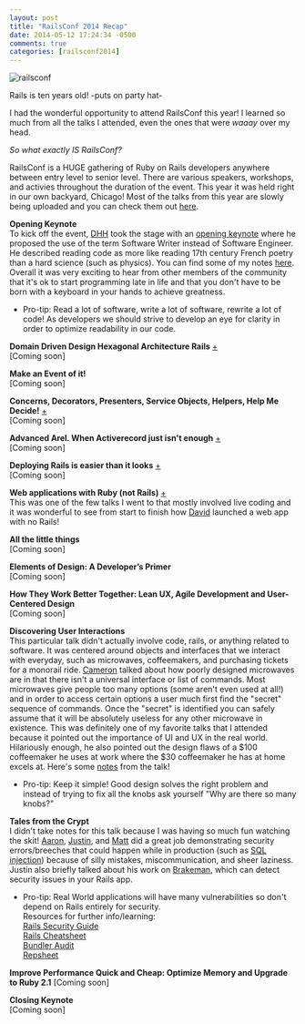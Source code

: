 ```yaml
---
layout: post
title: "RailsConf 2014 Recap"
date: 2014-05-12 17:24:34 -0500
comments: true
categories: [railsconf2014]
---
```


![railsconf](http://i.imgur.com/JMkR7Lu.gif)

Rails is ten years old! -puts on party hat-

I had the wonderful opportunity to attend RailsConf this year! I learned so much from all the talks I attended, even the ones that were _waaay_ over my head. 

_So what exactly IS RailsConf?_
<!-- more -->

RailsConf is a HUGE gathering of Ruby on Rails developers anywhere between entry level to senior level. There are various speakers, workshops, and activies throughout the duration of the event. This year it was held right in our own backyard, Chicago! Most of the talks from this year are slowly being uploaded and you can check them out [here](http://www.confreaks.com/events/railsconf).

**Opening Keynote**  
To kick off the event, [DHH](https://twitter.com/dhh) took the stage with an [opening keynote](http://www.confreaks.com/videos/3315-railsconf-keynote-writing-software) where he proposed the use of the term Software Writer instead of Software Engineer. He described reading code as more like reading 17th century French poetry than a hard science (such as physics). You can find some of my notes [here](http://i.imgur.com/dTOI1qW.jpg). Overall it was very exciting to hear from other members of the community that it's ok to start programming late in life and that you don't have to be born with a keyboard in your hands to achieve greatness.  
* Pro-tip: Read a lot of software, write a lot of software, rewrite a lot of code! As developers we should strive to develop an eye for clarity in order to optimize readability in our code.

**Domain Driven Design Hexagonal Architecture Rails** [+](http://www.confreaks.com/videos/3316-railsconf-domain-driven-design-and-hexagonal-architecture-with-rails)  
[Coming soon] 

**Make an Event of it!**  
[Coming soon]

**Concerns, Decorators, Presenters, Service Objects, Helpers, Help Me Decide!** [+](http://www.confreaks.com/videos/3329-railsconf-concerns-decorators-presenters-service-objects-helpers-help-me-decide)  
[Coming soon]

**Advanced Arel. When Activerecord just isn't enough** [+](http://www.confreaks.com/videos/3332-railsconf-advanced-arel-when-activerecord-just-isn-t-enough)  
[Coming soon]

**Deploying Rails is easier than it looks** [+](http://www.confreaks.com/videos/3339-railsconf-deploying-rails-is-easier-than-it-looks)  
[Coming soon]  

**Web applications with Ruby (not Rails)** [+](http://www.confreaks.com/videos/3348-railsconf-web-applications-with-ruby-not-rails)  
This was one of the few talks I went to that mostly involved live coding and it was wonderful to see from start to finish how [David](https://twitter.com/dabit) launched a web app with no Rails! 

**All the little things**  
[Coming soon]  

**Elements of Design: A Developer’s Primer**  
[Coming soon]

**How They Work Better Together: Lean UX, Agile Development and User-Centered Design**  
[Coming soon]

**Discovering User Interactions**  
This particular talk didn't actually involve code, rails, or anything related to software. It was centered around objects and interfaces that we interact with everyday, such as microwaves, coffeemakers, and purchasing tickets for a monorail ride. [Cameron](https://twitter.com/camerondaigle) talked about how poorly designed microwaves are in that there isn't a universal interface or list of commands. Most microwaves give people too many options (some aren't even used at all!) and in order to access certain options a user much first find the "secret" sequence of commands. Once the "secret" is identified you can safely assume that it will be absolutely useless for any other microwave in existence. This was definitely one of my favorite talks that I attended because it pointed out the importance of UI and UX in the real world. Hilariously enough, he also pointed out the design flaws of a $100 coffeemaker he uses at work where the $30 coffeemaker he has at home excels at. Here's some [notes](http://i.imgur.com/9WgKIsz.jpg) from the talk!  
* Pro-tip: Keep it simple! Good design solves the right problem and instead of trying to fix all the knobs ask yourself "Why are there so many knobs?"

**Tales from the Crypt**  
I didn't take notes for this talk because I was having so much fun watching the skit! [Aaron](https://twitter.com/abedra), [Justin](https://twitter.com/presidentbeef), and [Matt](https://twitter.com/mkonda) did a great job demonstrating security errors/breeches that could happen while in production (such as [SQL injection](http://rails-sqli.org/)) because of silly mistakes, miscommunication, and sheer laziness. Justin also briefly talked about his work on [Brakeman](http://brakemanscanner.org/), which can detect security issues in your Rails app.   
* Pro-tip: Real World applications will have many vulnerabilities so don't depend on Rails entirely for security.  
Resources for further info/learning:  
[Rails Security Guide](http://guides.rubyonrails.org/security.html)  
[Rails Cheatsheet](https://www.owasp.org/index.php/Ruby_on_Rails_Cheatsheet)  
[Bundler Audit](https://github.com/rubysec/bundler-audit)  
[Repsheet](https://github.com/repsheet/repsheet)  

**Improve Performance Quick and Cheap: Optimize Memory and Upgrade to Ruby 2.1**
[Coming soon]

**Closing Keynote**  
[Coming soon]

